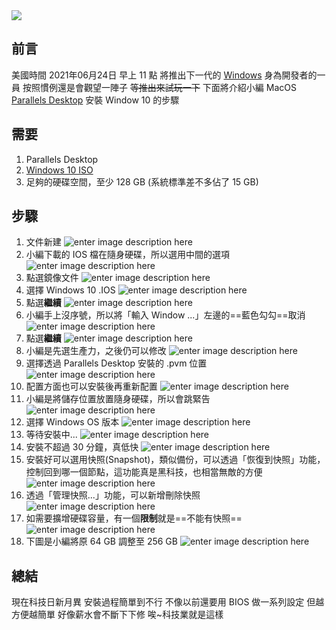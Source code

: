 <div class="mdtable"></div>
<img src="https://github.com/JianTodo/BloggerUsage/blob/master/A2.Parallel%20Install%20Windows%2010/0.jpeg?raw=true"  />

## 前言
美國時間 2021年06月24日 早上 11 點
將推出下一代的 [Windows](https://www.microsoft.com/en-us/windows/event) 
身為開發者的一員
按照慣例還是會觀望一陣子
~~等推出來試玩一下~~
下面將介紹小編
MacOS  [Parallels Desktop](https://www.parallels.com/) 安裝 Window 10 的步驟
<!--more-->
## 需要
 1. Parallels Desktop
 2. [Windows 10 ISO](https://www.microsoft.com/en-Us/software-download/windows10ISO)
 3. 足夠的硬碟空間，至少 128 GB 
 (系統標準差不多佔了 15 GB)
## 步驟
1. 文件新建
![enter image description here](https://github.com/JianTodo/BloggerUsage/blob/master/A2.Parallel%20Install%20Windows%2010/1.png?raw=true)
2. 小編下載的 IOS 檔在隨身硬碟，所以選用中間的選項
![enter image description here](https://github.com/JianTodo/BloggerUsage/blob/master/A2.Parallel%20Install%20Windows%2010/2.png?raw=true)
3. 點選鏡像文件
![enter image description here](https://github.com/JianTodo/BloggerUsage/blob/master/A2.Parallel%20Install%20Windows%2010/3.png?raw=true)
4. 選擇 Windows 10 .IOS
![enter image description here](https://github.com/JianTodo/BloggerUsage/blob/master/A2.Parallel%20Install%20Windows%2010/4.png?raw=true)
5. 點選**繼續**
![enter image description here](https://github.com/JianTodo/BloggerUsage/blob/master/A2.Parallel%20Install%20Windows%2010/5.png?raw=true)
6. 小編手上沒序號，所以將「輸入 Window ...」左邊的==藍色勾勾==取消
![enter image description here](https://github.com/JianTodo/BloggerUsage/blob/master/A2.Parallel%20Install%20Windows%2010/6.png?raw=true)
7. 點選**繼續**
![enter image description here](https://github.com/JianTodo/BloggerUsage/blob/master/A2.Parallel%20Install%20Windows%2010/7.png?raw=true)
8. 小編是先選生產力，之後仍可以修改	![enter image description here](https://github.com/JianTodo/BloggerUsage/blob/master/A2.Parallel%20Install%20Windows%2010/8.png?raw=true)
9. 選擇透過 Parallels Desktop 安裝的 .pvm 位置	![enter image description here](https://github.com/JianTodo/BloggerUsage/blob/master/A2.Parallel%20Install%20Windows%2010/9.png?raw=true)
10. 配置方面也可以安裝後再重新配置
![enter image description here](https://github.com/JianTodo/BloggerUsage/blob/master/A2.Parallel%20Install%20Windows%2010/10.png?raw=true)
11. 小編是將儲存位置放置隨身硬碟，所以會跳緊告
![enter image description here](https://github.com/JianTodo/BloggerUsage/blob/master/A2.Parallel%20Install%20Windows%2010/11.png?raw=true)
12. 選擇 Windows OS 版本
![enter image description here](https://github.com/JianTodo/BloggerUsage/blob/master/A2.Parallel%20Install%20Windows%2010/12.png?raw=true)
13. 等待安裝中...	![enter image description here](https://github.com/JianTodo/BloggerUsage/blob/master/A2.Parallel%20Install%20Windows%2010/13.png?raw=true)
14. 安裝不超過 30 分鐘，真低快	![enter image description here](https://github.com/JianTodo/BloggerUsage/blob/master/A2.Parallel%20Install%20Windows%2010/14.png?raw=true) 
15. 安裝好可以選用快照(Snapshot)，類似備份，可以透過「恢復到快照」功能，控制回到哪一個節點，這功能真是黑科技，也相當無敵的方便
![enter image description here](https://github.com/JianTodo/BloggerUsage/blob/master/A2.Parallel%20Install%20Windows%2010/15.png?raw=true)
16. 透過「管理快照...」功能，可以新增刪除快照
![enter image description here](https://github.com/JianTodo/BloggerUsage/blob/master/A2.Parallel%20Install%20Windows%2010/17.png?raw=true)
17. 如需要擴增硬碟容量，有一個**限制**就是==不能有快照==
![enter image description here](https://github.com/JianTodo/BloggerUsage/blob/master/A2.Parallel%20Install%20Windows%2010/18.png?raw=true)
18. 下圖是小編將原 64 GB 調整至 256 GB
![enter image description here](https://github.com/JianTodo/BloggerUsage/blob/master/A2.Parallel%20Install%20Windows%2010/19.png?raw=true)
## 總結
現在科技日新月異
安裝過程簡單到不行
不像以前還要用 BIOS 做一系列設定
但越方便越簡單
好像薪水會不斷下下修
唉~科技業就是這樣


